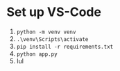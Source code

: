 # Set up VS-Code
1. `python -m venv venv`
2. `.\venv\Scripts\activate`
3. `pip install -r requirements.txt`
4. `python app.py`
5. lul